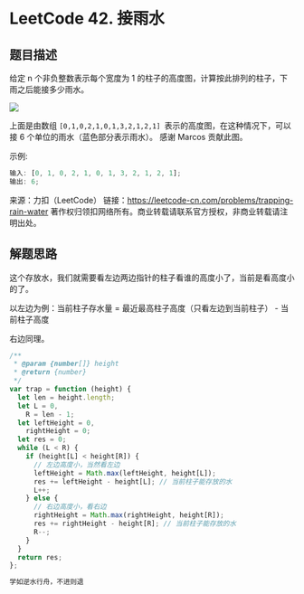 # LeetCode 42. 接雨水

## 题目描述

给定 n 个非负整数表示每个宽度为 1 的柱子的高度图，计算按此排列的柱子，下雨之后能接多少雨水。

![](https://img-blog.csdnimg.cn/20201008103143415.png#pic_center)

上面是由数组 `[0,1,0,2,1,0,1,3,2,1,2,1] `表示的高度图，在这种情况下，可以接 6 个单位的雨水（蓝色部分表示雨水）。 感谢 Marcos 贡献此图。

示例:

```javascript
输入: [0, 1, 0, 2, 1, 0, 1, 3, 2, 1, 2, 1];
输出: 6;
```

来源：力扣（LeetCode）
链接：https://leetcode-cn.com/problems/trapping-rain-water
著作权归领扣网络所有。商业转载请联系官方授权，非商业转载请注明出处。

## 解题思路

这个存放水，我们就需要看左边两边指针的柱子看谁的高度小了，当前是看高度小的了。

以左边为例：当前柱子存水量 = 最近最高柱子高度（只看左边到当前柱子） - 当前柱子高度

右边同理。

```javascript
/**
 * @param {number[]} height
 * @return {number}
 */
var trap = function (height) {
  let len = height.length;
  let L = 0,
    R = len - 1;
  let leftHeight = 0,
    rightHeight = 0;
  let res = 0;
  while (L < R) {
    if (height[L] < height[R]) {
      // 左边高度小，当然看左边
      leftHeight = Math.max(leftHeight, height[L]);
      res += leftHeight - height[L]; // 当前柱子能存放的水
      L++;
    } else {
      // 右边高度小，看右边
      rightHeight = Math.max(rightHeight, height[R]);
      res += rightHeight - height[R]; // 当前柱子能存放的水
      R--;
    }
  }
  return res;
};
```

```javascript
学如逆水行舟，不进则退
```
